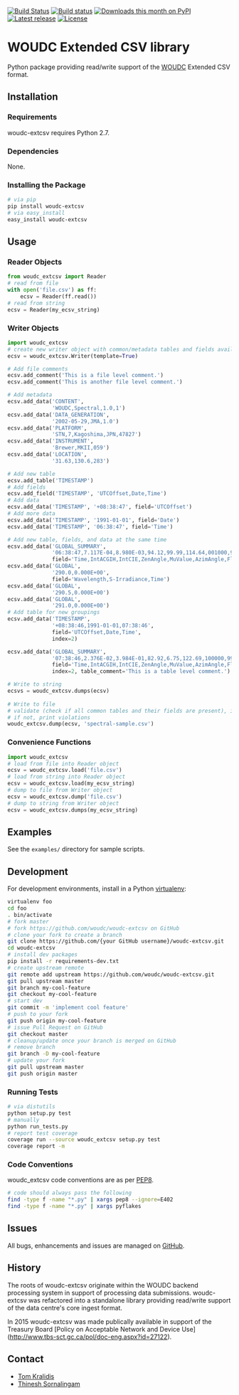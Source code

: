 [![Build Status](https://travis-ci.org/woudc/woudc-extcsv.png?branch=master)](https://travis-ci.org/woudc/woudc-extcsv) [![Build status](https://ci.appveyor.com/api/projects/status/02koln2pe4ap5kvd/branch/master?svg=true)](https://ci.appveyor.com/project/tomkralidis/woudc-extcsv/branch/master)
[![Downloads this month on PyPI](https://img.shields.io/pypi/dm/woudc-extcsv.svg)](http://pypi.python.org/pypi/woudc-extcsv)
[![Latest release](https://img.shields.io/pypi/v/woudc-extcsv.svg)](http://pypi.python.org/pypi/woudc-extcsv)
[![License](https://img.shields.io/github/license/woudc/woudc-extcsv.svg)](https://github.com/woudc/woudc-extcsv)

# WOUDC Extended CSV library

Python package providing read/write support of the
[WOUDC](http://woudc.org) Extended CSV format.

## Installation

### Requirements

woudc-extcsv requires Python 2.7.

### Dependencies

None.

### Installing the Package

```bash
# via pip
pip install woudc-extcsv
# via easy_install
easy_install woudc-extcsv
```

## Usage

### Reader Objects

```python
from woudc_extcsv import Reader
# read from file
with open('file.csv') as ff:
    ecsv = Reader(ff.read())
# read from string
ecsv = Reader(my_ecsv_string)
```

### Writer Objects

```python
import woudc_extcsv
# create new writer object with common/metadata tables and fields available
ecsv = woudc_extcsv.Writer(template=True)

# Add file comments
ecsv.add_comment('This is a file level comment.')
ecsv.add_comment('This is another file level comment.')

# Add metadata
ecsv.add_data('CONTENT', 
              'WOUDC,Spectral,1.0,1')
ecsv.add_data('DATA_GENERATION',
              '2002-05-29,JMA,1.0')
ecsv.add_data('PLATFORM',
              'STN,7,Kagoshima,JPN,47827')
ecsv.add_data('INSTRUMENT',
              'Brewer,MKII,059')
ecsv.add_data('LOCATION',
              '31.63,130.6,283')

# Add new table
ecsv.add_table('TIMESTAMP')
# Add fields
ecsv.add_field('TIMESTAMP', 'UTCOffset,Date,Time')
# Add data
ecsv.add_data('TIMESTAMP', '+08:38:47', field='UTCOffset')
# Add more data
ecsv.add_data('TIMESTAMP', '1991-01-01', field='Date')
ecsv.add_data('TIMESTAMP', '06:38:47', field='Time')

# Add new table, fields, and data at the same time
ecsv.add_data('GLOBAL_SUMMARY',
              '06:38:47,7.117E-04,8.980E-03,94.12,99.99,114.64,001000,999',
              field='Time,IntACGIH,IntCIE,ZenAngle,MuValue,AzimAngle,Flag,TempC')
ecsv.add_data('GLOBAL',
              '290.0,0.000E+00',
              field='Wavelength,S-Irradiance,Time')
ecsv.add_data('GLOBAL',
              '290.5,0.000E+00')
ecsv.add_data('GLOBAL',
              '291.0,0.000E+00')
# Add table for new groupings
ecsv.add_data('TIMESTAMP',
              '+08:38:46,1991-01-01,07:38:46',
              field='UTCOffset,Date,Time',
              index=2)

ecsv.add_data('GLOBAL_SUMMARY',
              '07:38:46,2.376E-02,3.984E-01,82.92,6.75,122.69,100000,999',
              field='Time,IntACGIH,IntCIE,ZenAngle,MuValue,AzimAngle,Flag,TempC',
              index=2, table_comment='This is a table level comment.')

# Write to string
ecsvs = woudc_extcsv.dumps(ecsv)
                
# Write to file
# validate (check if all common tables and their fields are present), if so dump to file
# if not, print violations
woudc_extcsv.dump(ecsv, 'spectral-sample.csv')
```

### Convenience Functions

```python
import woudc_extcsv
# load from file into Reader object
ecsv = woudc_extcsv.load('file.csv')
# load from string into Reader object
ecsv = woudc_extcsv.load(my_ecsv_string)
# dump to file from Writer object
ecsv = woudc_extcsv.dump('file.csv')
# dump to string from Writer object
ecsv = woudc_extcsv.dumps(my_ecsv_string)
```

## Examples

See the `examples/` directory for sample scripts.

## Development

For development environments, install
in a Python [virtualenv](http://virtualenv.org):

```bash
virtualenv foo
cd foo
. bin/activate
# fork master
# fork https://github.com/woudc/woudc-extcsv on GitHub
# clone your fork to create a branch
git clone https://github.com/{your GitHub username}/woudc-extcsv.git
cd woudc-extcsv
# install dev packages
pip install -r requirements-dev.txt
# create upstream remote
git remote add upstream https://github.com/woudc/woudc-extcsv.git
git pull upstream master
git branch my-cool-feature
git checkout my-cool-feature
# start dev
git commit -m 'implement cool feature'
# push to your fork
git push origin my-cool-feature
# issue Pull Request on GitHub
git checkout master
# cleanup/update once your branch is merged on GitHub
# remove branch
git branch -D my-cool-feature
# update your fork
git pull upstream master
git push origin master
```

### Running Tests

```bash
# via distutils
python setup.py test
# manually
python run_tests.py
# report test coverage
coverage run --source woudc_extcsv setup.py test
coverage report -m
```

### Code Conventions

woudc_extcsv code conventions are as per
[PEP8](https://www.python.org/dev/peps/pep-0008).

```bash
# code should always pass the following
find -type f -name "*.py" | xargs pep8 --ignore=E402
find -type f -name "*.py" | xargs pyflakes
```

## Issues

All bugs, enhancements and issues are managed on
[GitHub](https://github.com/woudc/woudc-extcsv/issues).

## History

The roots of woudc-extcsv originate within the WOUDC backend processing system
in support of processing data submissions.  woudc-extcsv was refactored
into a standalone library providing read/write support of the data centre's
core ingest format.

In 2015 woudc-extcsv was made publically available in support of the Treasury
Board [Policy on Acceptable Network and Device Use]
(http://www.tbs-sct.gc.ca/pol/doc-eng.aspx?id=27122).

## Contact

* [Tom Kralidis](http://geds20-sage20.ssc-spc.gc.ca/en/GEDS20/?pgid=015&dn=CN%3Dtom.kralidis%40canada.ca%2COU%3DDAT-GES%2COU%3DMON-STR%2COU%3DMON-DIR%2COU%3DMSCB-DGSMC%2COU%3DDMO-CSM%2COU%3DEC-EC%2CO%3Dgc%2CC%3Dca)
* [Thinesh Sornalingam](http://geds20-sage20.ssc-spc.gc.ca/en/GEDS20/?pgid=015&dn=CN%3Dthinesh.sornalingam%40canada.ca%2COU%3DDAT-GES%2COU%3DMON-STR%2COU%3DMON-DIR%2COU%3DMSCB-DGSMC%2COU%3DDMO-CSM%2COU%3DEC-EC%2CO%3DGC%2CC%3DCA)
